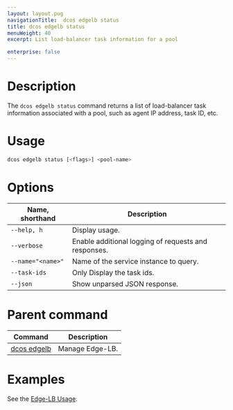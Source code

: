 ```yaml
---
layout: layout.pug
navigationTitle:  dcos edgelb status
title: dcos edgelb status
menuWeight: 40
excerpt: List load-balancer task information for a pool

enterprise: false
---
```


# Description
The `dcos edgelb status` command returns a list of load-balancer task information associated with a pool, such as agent IP address, task ID, etc. 

# Usage

```bash
dcos edgelb status [<flags>] <pool-name>
```

# Options

| Name, shorthand | Description |
|---------|-------------|
| `--help, h`   | Display usage. |
| `--verbose`   | Enable additional logging of requests and responses. |
| `--name="<name>"`   | Name of the service instance to query. |
| `--task-ids` | Only Display the task ids. |
| `--json` | Show unparsed JSON response. |

# Parent command

| Command | Description |
|---------|-------------|
| [dcos edgelb](/services/edge-lb/1.2/cli-reference) |  Manage Edge-LB. |

# Examples

See the [Edge-LB Usage](/services/edge-lb/1.2/usage).

